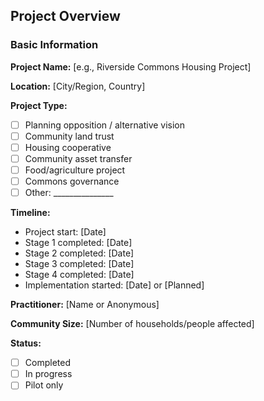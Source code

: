 ## Project Overview

### Basic Information

**Project Name:** [e.g., Riverside Commons Housing Project]

**Location:** [City/Region, Country]

**Project Type:**

* [ ] Planning opposition / alternative vision
* [ ] Community land trust
* [ ] Housing cooperative
* [ ] Community asset transfer
* [ ] Food/agriculture project
* [ ] Commons governance
* [ ] Other: _______________

**Timeline:**

* Project start: [Date]
* Stage 1 completed: [Date]
* Stage 2 completed: [Date]
* Stage 3 completed: [Date]
* Stage 4 completed: [Date]
* Implementation started: [Date] or [Planned]

**Practitioner:** [Name or Anonymous]

**Community Size:** [Number of households/people affected]

**Status:**

* [ ] Completed
* [ ] In progress
* [ ] Pilot only
